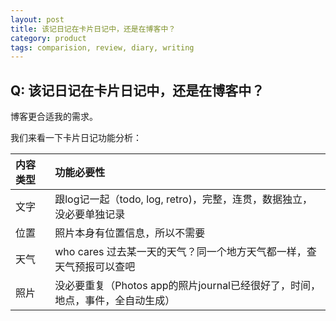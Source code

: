 ```yaml
---
layout: post
title: 该记日记在卡片日记中，还是在博客中？
category: product
tags: comparision, review, diary, writing
---
```


## Q: 该记日记在卡片日记中，还是在博客中？

博客更合适我的需求。

我们来看一下卡片日记功能分析：

| 内容类型 | 功能必要性 |
|:--|:--|
| 文字 | 跟log记一起（todo, log, retro)，完整，连贯，数据独立，没必要单独记录 |
| 位置 | 照片本身有位置信息，所以不需要 |
| 天气 | who cares 过去某一天的天气？同一个地方天气都一样，查天气预报可以查吧 |
| 照片 | 没必要重复（Photos app的照片journal已经很好了，时间，地点，事件，全自动生成） |
